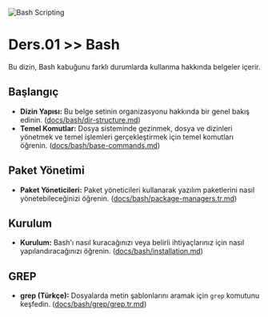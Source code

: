![Bash Scripting](https://q-e.io/git-assets/bash-scripting-01.jpg)

# Ders.01 >> Bash


Bu dizin, Bash kabuğunu farklı durumlarda kullanma hakkında belgeler içerir.

## Başlangıç

* **Dizin Yapısı:** Bu belge setinin organizasyonu hakkında bir genel bakış edinin. ([docs/bash/dir-structure.md](docs/bash/dir-structure.md))
* **Temel Komutlar:** Dosya sisteminde gezinmek, dosya ve dizinleri yönetmek ve temel işlemleri gerçekleştirmek için temel komutları öğrenin. ([docs/bash/base-commands.md](docs/bash/base-commands.md))

## Paket Yönetimi

* **Paket Yöneticileri:** Paket yöneticileri kullanarak yazılım paketlerini nasıl yönetebileceğinizi öğrenin. ([docs/bash/package-managers.tr.md](docs/bash/package-managers.tr.md))

## Kurulum

* **Kurulum:** Bash'ı nasıl kuracağınızı veya belirli ihtiyaçlarınız için nasıl yapılandıracağınızı öğrenin. ([docs/bash/installation.md](docs/bash/installation.md))

## GREP

* **grep (Türkçe):** Dosyalarda metin şablonlarını aramak için `grep` komutunu keşfedin. ([docs/bash/grep/grep.tr.md](docs/bash/grep/grep.tr.md))